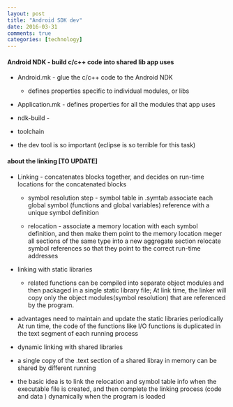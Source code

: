 ```yaml
---
layout: post
title: "Android SDK dev"
date: 2016-03-31
comments: true
categories: [technology]
---
```

#### Android NDK  - build c/c++ code into shared lib app uses
  
  *  Android.mk - glue the c/c++ code to the Android NDK
  
     - defines properties specific to individual modules, or libs

  *  Application.mk  - defines properties for all the modules that app uses

  *  ndk-build -

  *  toolchain

  *  the dev tool is so important (eclipse is so terrible for this task)

#### about the linking [TO UPDATE]
  * Linking - concatenates blocks together, and decides on run-time locations for the concatenated blocks 
    - symbol resolution step - symbol table in .symtab associate each global symbol (functions and global variables) reference with a unique symbol definition

    - relocation - associate a memory location with each symbol definition, and then make them point to the memory location meger all sections of the same type into a new aggregate section relocate symbol references so that they point to the correct run-time addresses


  * linking with static libraries 
    - related functions can be compiled into separate object modules and then packaged in a single static library file; At link time, the linker will copy only the object modules(symbol resolution) that are referenced by the program.

  * advantages
need to maintain and update the static libraries periodically  
At run time, the code of the functions like I/O functions is duplicated in the text segment of each running process


  * dynamic linking with shared libraries 
   - a single copy of the .text section of a shared libray in memory can be shared by different running

  * the basic idea is to link the relocation and symbol table info when the executable file is created, and then complete the linking process (code and data ) dynamically when the program is loaded

